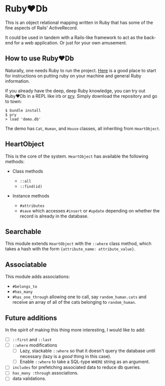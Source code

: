 # Ruby♥︎Db
This is an object relational mapping written in Ruby that has some of the fine aspects of Rails' ActiveRecord.

It could be used in tandem with a Rails-like framework to act as the back-end for a web application.  Or just for your own amusement.

## How to use Ruby♥︎Db
Naturally, one needs Ruby to run the project.  [Here](https://www.ruby-lang.org/en/) is a good place to start for instructions on putting ruby on your machine and general Ruby information.

If you already have the deep, deep Ruby knowledge, you can try out Ruby♥︎Db in a REPL like irb or [pry](http://pryrepl.org/).  Simply download the repository and go to town:

    $ bundle install
    $ pry
    > load 'demo.db'

The demo has `Cat`, `Human`, and `House` classes, all inheriting from `HeartObject`.

## HeartObject
This is the core of the system.  `HeartObject` has available the following methods:

- Class methods
  - `::all`
  - `::find(id)`

- Instance methods
  - `#attributes`
  - `#save` which accesses `#insert` or `#update` depending on whether the record is already in the database.

## Searchable
This module extends `HeartObject` with the `::where` class method, which takes a hash with the form `{attribute_name: attribute_value}`.

## Associatable
This module adds associations:
- `#belongs_to`
- `#has_many`
- `#has_one_through`
allowing one to call, say `random_human.cats` and receive an array of all of the cats belonging to `random_human`.

## Future additions
In the spirit of making this thing more interesting, I would like to add:
- [ ] `::first` and `::last`
- [ ] `::where` modifications
  - [ ] Lazy, stackable `::where` so that it doesn't query the database until necessary (lazy is a _good_ thing in this case).
  - [ ] Enable `::where` to take a SQL-type `WHERE` string as an argument. 
- [ ] `includes` for prefetching associated data to reduce db queries.
- [ ] `has_many :through` associations.
- [ ] data validations.
